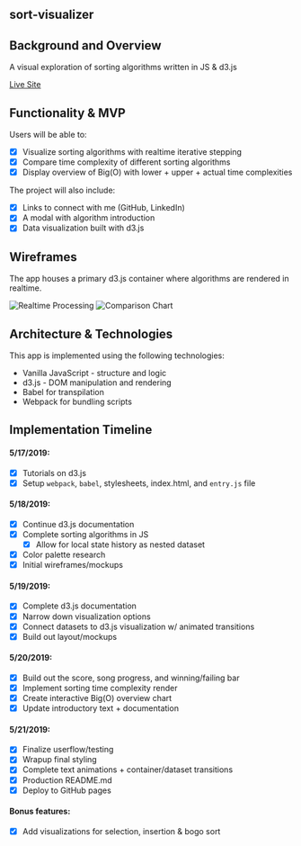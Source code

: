 ## sort-visualizer
## Background and Overview
A visual exploration of sorting algorithms written in JS &amp; d3.js

[Live Site](https://mrkchoi.github.io/sort-visualizer/)
## Functionality & MVP
Users will be able to:
 - [X] Visualize sorting algorithms with realtime iterative stepping
 - [X] Compare time complexity of different sorting algorithms
 - [X] Display overview of Big(O) with lower + upper + actual time complexities

The project will also include:
 - [X] Links to connect with me (GitHub, LinkedIn)
 - [X] A modal with algorithm introduction
 - [X] Data visualization built with d3.js

## Wireframes
The app houses a primary d3.js container where algorithms are rendered in realtime.

![Realtime Processing](http://kchoi.io/assets/images/bubble-sort-vis.png)
![Comparison Chart](http://kchoi.io/assets/images/sort-visualizer-screenshot.png)


## Architecture & Technologies
This app is implemented using the following technologies:
  * Vanilla JavaScript - structure and logic
  * d3.js - DOM manipulation and rendering
  * Babel for transpilation
  * Webpack for bundling scripts

## Implementation Timeline
#### 5/17/2019:
 - [X] Tutorials on d3.js
 - [X] Setup `webpack`, `babel`, stylesheets, index.html, and `entry.js` file

#### 5/18/2019:
 - [X] Continue d3.js documentation
 - [X] Complete sorting algorithms in JS
   - [X] Allow for local state history as nested dataset
 - [X] Color palette research
 - [X] Initial wireframes/mockups

#### 5/19/2019:
 - [X] Complete d3.js documentation
 - [X] Narrow down visualization options
 - [X] Connect datasets to d3.js visualization w/ animated transitions
 - [X] Build out layout/mockups

#### 5/20/2019:
 - [X] Build out the score, song progress, and winning/failing bar
 - [X] Implement sorting time complexity render
 - [X] Create interactive Big(O) overview chart
 - [X] Update introductory text + documentation

#### 5/21/2019:
 - [X] Finalize userflow/testing
 - [X] Wrapup final styling
 - [X] Complete text animations + container/dataset transitions 
 - [X] Production README.md
 - [X] Deploy to GitHub pages

#### Bonus features:
 - [X] Add visualizations for selection, insertion & bogo sort
